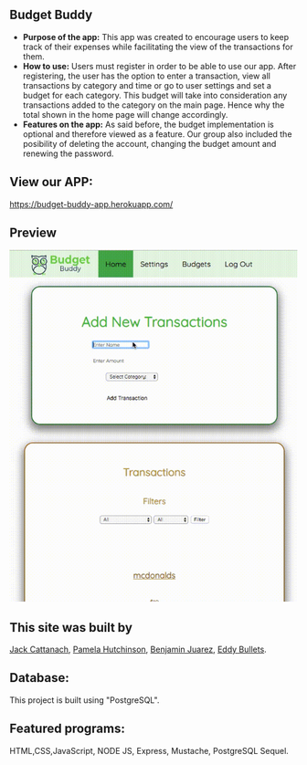 ## Budget Buddy
* **Purpose of the app:** 
   This app was created to encourage users to keep track of their expenses while facilitating the view of the transactions for them. 
* **How to use:**
   Users must register in order to be able to use our app. After registering, the user has the option to enter a transaction, view all transactions by category and time or go to user settings and set a budget for each category. This budget will take into consideration any transactions added to the category on the main page. Hence why the total shown in the home page will change accordingly. 
* **Features on the app:**
    As said before, the budget implementation is optional and therefore viewed as a feature. Our group also included the posibility of deleting the account, changing the budget amount and renewing the password.  
   
## View our APP: 
https://budget-buddy-app.herokuapp.com/

## Preview
![preview-gif](https://github.com/jcattanach/dc-expense-tracker/blob/master/budget-buddy.gif)

## This site was built by
[Jack Cattanach](https://github.com/jcattanach), [Pamela Hutchinson](https://github.com/pamelahutchinson), 
[Benjamin Juarez](https://github.com/bjuarez3), [Eddy Bullets](https://github.com/EddyScript).

## Database: 
This project is built using "PostgreSQL".
## Featured programs: 
HTML,CSS,JavaScript, NODE JS, Express, Mustache, PostgreSQL Sequel.
